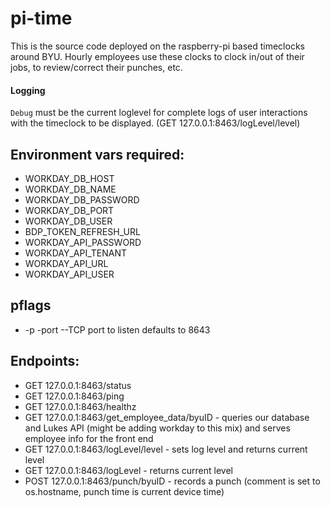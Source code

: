 # pi-time

This is the source code deployed on the raspberry-pi based timeclocks around BYU. Hourly employees use these clocks to clock in/out of their jobs, to review/correct their punches, etc. 

#### Logging
`Debug` must be the current loglevel for complete logs of user interactions with the timeclock to be displayed.
(GET 127.0.0.1:8463/logLevel/level)


## Environment vars required:
  * WORKDAY_DB_HOST
  * WORKDAY_DB_NAME
  * WORKDAY_DB_PASSWORD
  * WORKDAY_DB_PORT
  * WORKDAY_DB_USER
  * BDP_TOKEN_REFRESH_URL
  * WORKDAY_API_PASSWORD
  * WORKDAY_API_TENANT
  * WORKDAY_API_URL
  * WORKDAY_API_USER

## pflags
  * -p -port --TCP port to listen defaults to 8643

## Endpoints:
  * GET 127.0.0.1:8463/status
  * GET 127.0.0.1:8463/ping
  * GET 127.0.0.1:8463/healthz
  * GET 127.0.0.1:8463/get_employee_data/byuID - queries our database and Lukes API (might be adding workday to this mix) and serves employee info for the front end
  * GET 127.0.0.1:8463/logLevel/level - sets log level and returns current level
  * GET 127.0.0.1:8463/logLevel - returns current level
  * POST 127.0.0.1:8463/punch/byuID - records a punch (comment is set to os.hostname, punch time is current device time)



